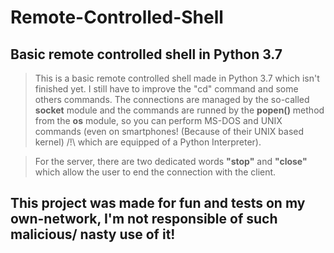 # Remote-Controlled-Shell
## Basic remote controlled shell in Python 3.7

> This is a basic remote controlled shell made in Python 3.7 which isn't finished yet. I still have to improve the "cd" command and some others commands. The connections are managed by the so-called **socket** module and the commands are runned by the **popen()** method from the **os** module, so you can perform MS-DOS and UNIX commands (even on smartphones! (Because of their UNIX based kernel) /!\ which are equipped of a Python Interpreter).

> For the server, there are two dedicated words **"stop"** and **"close"** which allow the user to end the connection with the client.

## This project was made for fun and tests on my own-network, I'm not responsible of such malicious/ nasty use of it!
